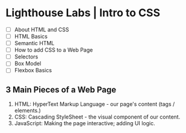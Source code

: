 # Lighthouse Labs | Intro to CSS

* [ ] About HTML and CSS
* [ ] HTML Basics
* [ ] Semantic HTML
* [ ] How to add CSS to a Web Page
* [ ] Selectors
* [ ] Box Model
* [ ] Flexbox Basics

## 3 Main Pieces of a Web Page

1. HTML: HyperText Markup Language - our page's content (tags / elements.)
2. CSS: Cascading StyleSheet - the visual component of our content.
3. JavaScript: Making the page interactive; adding UI logic.
